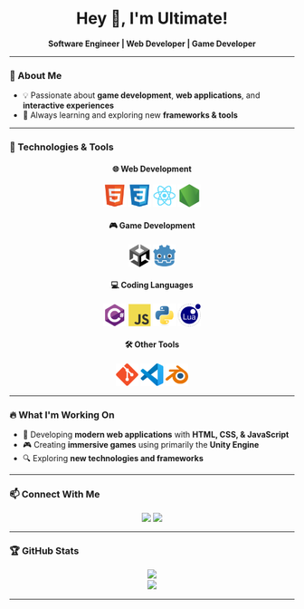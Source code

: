 <h1 align="center">Hey 👋, I'm Ultimate!</h1>

<p align="center">
  <b>Software Engineer | Web Developer | Game Developer</b>
</p>

---

### 📌 About Me
- 💡 Passionate about **game development**, **web applications**, and **interactive experiences**
- 🎯 Always learning and exploring new **frameworks & tools**

---

### 🚀 Technologies & Tools

#### <div align="center">🌐 Web Development</div>
<p align="center">
  <img src="https://github.com/devicons/devicon/blob/master/icons/html5/html5-original.svg" width="40" height="40">
  <img src="https://github.com/devicons/devicon/blob/master/icons/css3/css3-original.svg" width="40" height="40">
  <img src="https://github.com/devicons/devicon/blob/master/icons/react/react-original.svg" width="40" height="40">
  <img src="https://github.com/devicons/devicon/blob/master/icons/nodejs/nodejs-original.svg" width="40" height="40">
</p>

#### <div align="center">🎮 Game Development</div>
<p align="center">
  <img src="https://github.com/devicons/devicon/blob/master/icons/unity/unity-original.svg" width="40" height="40">
  <img src="https://github.com/devicons/devicon/blob/master/icons/godot/godot-original.svg" width="40" height="40">
</p>

#### <div align="center">💻 Coding Languages</div>
<p align="center">
  <img src="https://github.com/devicons/devicon/blob/master/icons/csharp/csharp-original.svg" width="40" height="40">
  <img src="https://github.com/devicons/devicon/blob/master/icons/javascript/javascript-original.svg" width="40" height="40">
  <img src="https://github.com/devicons/devicon/blob/master/icons/python/python-original.svg" width="40" height="40">
  <img src="https://github.com/devicons/devicon/blob/master/icons/lua/lua-original.svg" width="40" height="40">
</p>

#### <div align="center">🛠️ Other Tools</div>
<p align="center">
  <img src="https://github.com/devicons/devicon/blob/master/icons/git/git-original.svg" width="40" height="40">
  <img src="https://github.com/devicons/devicon/blob/master/icons/vscode/vscode-original.svg" width="40" height="40">
  <img src="https://github.com/devicons/devicon/blob/master/icons/blender/blender-original.svg" width="40" height="40">
</p>

---

### 🔥 What I'm Working On
- 🚀 Developing **modern web applications** with **HTML, CSS, & JavaScript**
- 🎮 Creating **immersive games** using primarily the **Unity Engine**
- 🔍 Exploring **new technologies and frameworks**

---

### 📫 Connect With Me
<p align="center">
  <a href="https://github.com/Ultimate-69"><img src="https://img.shields.io/badge/GitHub-181717?style=flat-square&logo=github&logoColor=white"></a>
  <a href="https://discordapp.com/users/529382458945306649"><img src="https://img.shields.io/badge/Discord-5865F2?style=flat-square&logo=discord&logoColor=white"></a>
</p>

---

### 🏆 GitHub Stats
<p align="center">
  <img src="https://github-readme-stats.vercel.app/api?username=Ultimate-69&show_icons=true&theme=tokyonight">
  <br>
  <a href="https://github.com/anuraghazra/github-readme-stats">
    <img src="https://github-readme-stats.vercel.app/api/top-langs/?username=Ultimate-69&show_icons=true&theme=tokyonight">
  </a>
</p>

---
